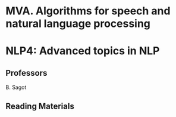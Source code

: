 # MVA. Algorithms for speech and natural language processing
# NLP4: Advanced topics in NLP



## Professors
B. Sagot

## Reading Materials


